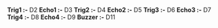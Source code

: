 **Trig1 :-** D2
**Echo1 :-** D3
**Trig2 :-** D4
**Echo2 :-** D5
**Trig3 :-** D6
**Echo3 :-** D7
**Trig4 :-** D8
**Echo4 :-** D9
**Buzzer :-** D11
